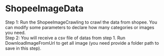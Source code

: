 # ShopeeImageData
Step 1: Run the ShopeeImageCrawling to  crawl the data from shopee. You can modify some parameters to declare how many categories or images you need. \
Step 2: You will receive a csv file of datas from step 1. Run DownloadImageFromUrl to get all image (you need provide a folder path to save in this step). 
